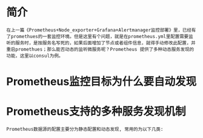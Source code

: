 # 简介
`
在上一篇《Prometheus+Node_exporter+Grafana+Alertmanager监控部署》里，已经有了promethues的一套监控环境。但是这里有个问题，就是在prometheus.yml里配置需要监听的服务时，是按服务名写死的，如果后面增加了节点或者组件信息，就得手动修改此配置，并重启promethues；那么能否动态的监听微服务呢？Prometheus 提供了多种动态服务发现的功能，这里以consul为例。
`
# Prometheus监控目标为什么要自动发现

# Prometheus支持的多种服务发现机制
```
Prometheus数据源的配置主要分为静态配置和动态发现, 常用的为以下几类:

```

